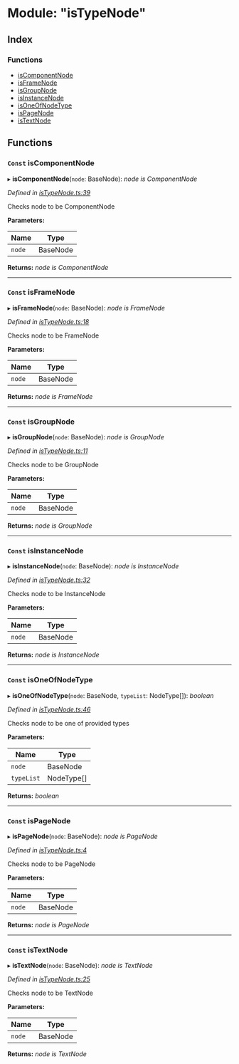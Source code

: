 
# Module: "isTypeNode"

## Index

### Functions

* [isComponentNode](_istypenode_.md#const-iscomponentnode)
* [isFrameNode](_istypenode_.md#const-isframenode)
* [isGroupNode](_istypenode_.md#const-isgroupnode)
* [isInstanceNode](_istypenode_.md#const-isinstancenode)
* [isOneOfNodeType](_istypenode_.md#const-isoneofnodetype)
* [isPageNode](_istypenode_.md#const-ispagenode)
* [isTextNode](_istypenode_.md#const-istextnode)

## Functions

### `Const` isComponentNode

▸ **isComponentNode**(`node`: BaseNode): *node is ComponentNode*

*Defined in [isTypeNode.ts:39](https://github.com/figma-plugin-helper-functions/figma-plugin-helpers/blob/5674636/src/helpers/isTypeNode.ts#L39)*

Checks node to be ComponentNode

**Parameters:**

Name | Type |
------ | ------ |
`node` | BaseNode |

**Returns:** *node is ComponentNode*

___

### `Const` isFrameNode

▸ **isFrameNode**(`node`: BaseNode): *node is FrameNode*

*Defined in [isTypeNode.ts:18](https://github.com/figma-plugin-helper-functions/figma-plugin-helpers/blob/5674636/src/helpers/isTypeNode.ts#L18)*

Checks node to be FrameNode

**Parameters:**

Name | Type |
------ | ------ |
`node` | BaseNode |

**Returns:** *node is FrameNode*

___

### `Const` isGroupNode

▸ **isGroupNode**(`node`: BaseNode): *node is GroupNode*

*Defined in [isTypeNode.ts:11](https://github.com/figma-plugin-helper-functions/figma-plugin-helpers/blob/5674636/src/helpers/isTypeNode.ts#L11)*

Checks node to be GroupNode

**Parameters:**

Name | Type |
------ | ------ |
`node` | BaseNode |

**Returns:** *node is GroupNode*

___

### `Const` isInstanceNode

▸ **isInstanceNode**(`node`: BaseNode): *node is InstanceNode*

*Defined in [isTypeNode.ts:32](https://github.com/figma-plugin-helper-functions/figma-plugin-helpers/blob/5674636/src/helpers/isTypeNode.ts#L32)*

Checks node to be InstanceNode

**Parameters:**

Name | Type |
------ | ------ |
`node` | BaseNode |

**Returns:** *node is InstanceNode*

___

### `Const` isOneOfNodeType

▸ **isOneOfNodeType**(`node`: BaseNode, `typeList`: NodeType[]): *boolean*

*Defined in [isTypeNode.ts:46](https://github.com/figma-plugin-helper-functions/figma-plugin-helpers/blob/5674636/src/helpers/isTypeNode.ts#L46)*

Checks node to be one of provided types

**Parameters:**

Name | Type |
------ | ------ |
`node` | BaseNode |
`typeList` | NodeType[] |

**Returns:** *boolean*

___

### `Const` isPageNode

▸ **isPageNode**(`node`: BaseNode): *node is PageNode*

*Defined in [isTypeNode.ts:4](https://github.com/figma-plugin-helper-functions/figma-plugin-helpers/blob/5674636/src/helpers/isTypeNode.ts#L4)*

Checks node to be PageNode

**Parameters:**

Name | Type |
------ | ------ |
`node` | BaseNode |

**Returns:** *node is PageNode*

___

### `Const` isTextNode

▸ **isTextNode**(`node`: BaseNode): *node is TextNode*

*Defined in [isTypeNode.ts:25](https://github.com/figma-plugin-helper-functions/figma-plugin-helpers/blob/5674636/src/helpers/isTypeNode.ts#L25)*

Checks node to be TextNode

**Parameters:**

Name | Type |
------ | ------ |
`node` | BaseNode |

**Returns:** *node is TextNode*
